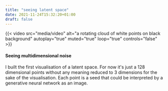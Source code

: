 ```yaml
---
title: "seeing latent space"
date: 2021-11-24T15:32:20+01:00
draft: false
---
```


{{< video src="media/video" alt="a rotating cloud of white points on black background" autoplay="true" muted="true" loop="true" controls="false" >}}

#### Seeing multidimensional noise

I built the first visualisation of a latent space. For now it's just a 128 dimensional points without any meaning reduced to 3 dimensions for the sake of the visualisation. Each point is a seed that could be interpreted by a generative neural network as an image.

